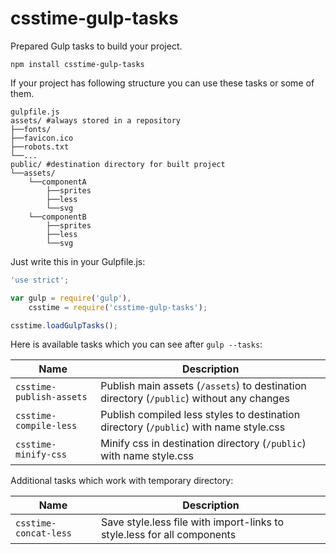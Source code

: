 # csstime-gulp-tasks
Prepared Gulp tasks to build your project.

```
npm install csstime-gulp-tasks
```

If your project has following structure you can use these tasks or some of them.

```
gulpfile.js
assets/ #always stored in a repository
├──fonts/
├──favicon.ico
├──robots.txt
└──...
public/ #destination directory for built project
└──assets/
	└──componentA
		├──sprites
		├──less
		└──svg
	└──componentB
		├──sprites
		├──less
		└──svg
```

Just write this in your Gulpfile.js:
```javascript
'use strict';

var gulp = require('gulp'),
	csstime = require('csstime-gulp-tasks');

csstime.loadGulpTasks();
```

Here is available tasks which you can see after `gulp --tasks`:

| Name						| Description										|
|---------------------------|---------------------------------------------------|
| `csstime-publish-assets`	| Publish main assets (`/assets`) to destination directory (`/public`) without any changes |
| `csstime-compile-less`	| Publish compiled less styles to destination directory (`/public`) with name style.css |
| `csstime-minify-css`		| Minify css in destination directory (`/public`) with name style.css |

Additional tasks which work with temporary directory:

| Name						| Description										|
|---------------------------|---------------------------------------------------|
| `csstime-concat-less`		| Save style.less file with import-links to style.less for all components |